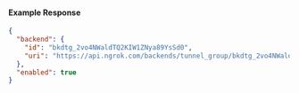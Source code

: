 <!-- Code generated for API Clients. DO NOT EDIT. -->
#### Example Response
```json
{
  "backend": {
    "id": "bkdtg_2vo4NWaldTQ2KIW1ZNya89YsSd0",
    "uri": "https://api.ngrok.com/backends/tunnel_group/bkdtg_2vo4NWaldTQ2KIW1ZNya89YsSd0"
  },
  "enabled": true
}
